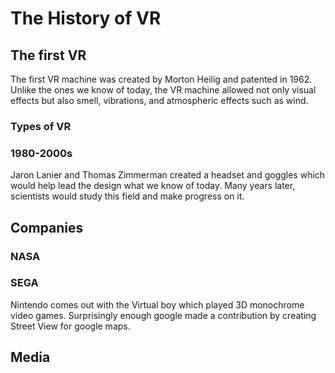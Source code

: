 <body>
  <h1>The History of VR</h1>
  <div id="introduction">
    <h2>The first VR</h2>
    <p>The first VR machine was created by Morton Heilig and patented in 1962. Unlike the ones we know of today, the VR machine allowed not only visual effects but also smell, vibrations, and atmospheric effects such as wind.</p>
    <h3>Types of VR</h3>
    <h3>1980-2000s</h3>
    <p>Jaron Lanier and Thomas Zimmerman created a headset and goggles which would help lead the design what we know of today. Many years later, scientists would study this field and make progress on it. </p>
  </div>
  <div id="Companies">
    <h2>Companies</h2>
    <h3>NASA</h3>
    <h3>SEGA</h3>
    <p>Nintendo comes out with the Virtual boy which played 3D monochrome video games. Surprisingly enough google made a contribution by creating Street View for google maps.</p>
  </div>
  <div id="media">
    <h2>Media</h2>
  </div>
</body>

